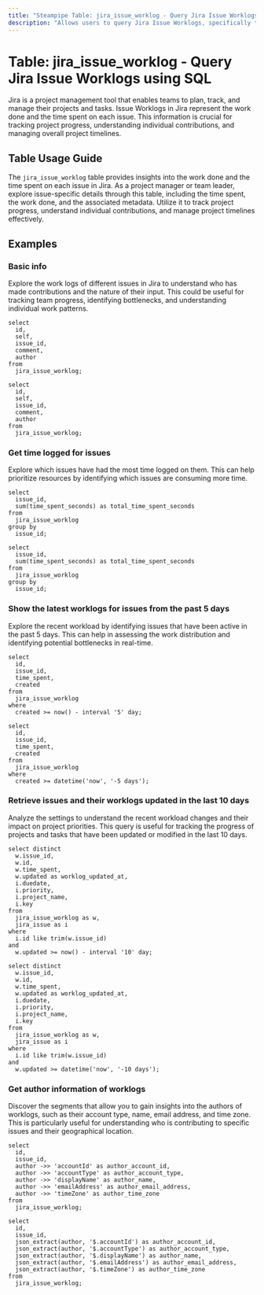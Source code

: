 ```yaml
---
title: "Steampipe Table: jira_issue_worklog - Query Jira Issue Worklogs using SQL"
description: "Allows users to query Jira Issue Worklogs, specifically the work done and the time spent on each issue, providing insights into project progress and individual contributions."
---
```


# Table: jira_issue_worklog - Query Jira Issue Worklogs using SQL

Jira is a project management tool that enables teams to plan, track, and manage their projects and tasks. Issue Worklogs in Jira represent the work done and the time spent on each issue. This information is crucial for tracking project progress, understanding individual contributions, and managing overall project timelines.

## Table Usage Guide

The `jira_issue_worklog` table provides insights into the work done and the time spent on each issue in Jira. As a project manager or team leader, explore issue-specific details through this table, including the time spent, the work done, and the associated metadata. Utilize it to track project progress, understand individual contributions, and manage project timelines effectively.

## Examples

### Basic info
Explore the work logs of different issues in Jira to understand who has made contributions and the nature of their input. This could be useful for tracking team progress, identifying bottlenecks, and understanding individual work patterns.

```sql+postgres
select
  id,
  self,
  issue_id,
  comment,
  author
from
  jira_issue_worklog;
```

```sql+sqlite
select
  id,
  self,
  issue_id,
  comment,
  author
from
  jira_issue_worklog;
```

### Get time logged for issues
Explore which issues have had the most time logged on them. This can help prioritize resources by identifying which issues are consuming more time.

```sql+postgres
select
  issue_id,
  sum(time_spent_seconds) as total_time_spent_seconds
from
  jira_issue_worklog
group by
  issue_id;
```

```sql+sqlite
select
  issue_id,
  sum(time_spent_seconds) as total_time_spent_seconds
from
  jira_issue_worklog
group by
  issue_id;
```

### Show the latest worklogs for issues from the past 5 days
Explore the recent workload by identifying issues that have been active in the past 5 days. This can help in assessing the work distribution and identifying potential bottlenecks in real-time.

```sql+postgres
select
  id,
  issue_id,
  time_spent,
  created
from
  jira_issue_worklog
where
  created >= now() - interval '5' day;
```

```sql+sqlite
select
  id,
  issue_id,
  time_spent,
  created
from
  jira_issue_worklog
where
  created >= datetime('now', '-5 days');
```

### Retrieve issues and their worklogs updated in the last 10 days
Analyze the settings to understand the recent workload changes and their impact on project priorities. This query is useful for tracking the progress of projects and tasks that have been updated or modified in the last 10 days.

```sql+postgres
select distinct
  w.issue_id,
  w.id,
  w.time_spent,
  w.updated as worklog_updated_at,
  i.duedate,
  i.priority,
  i.project_name,
  i.key
from
  jira_issue_worklog as w,
  jira_issue as i
where
  i.id like trim(w.issue_id)
and
  w.updated >= now() - interval '10' day;
```

```sql+sqlite
select distinct
  w.issue_id,
  w.id,
  w.time_spent,
  w.updated as worklog_updated_at,
  i.duedate,
  i.priority,
  i.project_name,
  i.key
from
  jira_issue_worklog as w,
  jira_issue as i
where
  i.id like trim(w.issue_id)
and
  w.updated >= datetime('now', '-10 days');
```

### Get author information of worklogs
Discover the segments that allow you to gain insights into the authors of worklogs, such as their account type, name, email address, and time zone. This is particularly useful for understanding who is contributing to specific issues and their geographical location.

```sql+postgres
select
  id,
  issue_id,
  author ->> 'accountId' as author_account_id,
  author ->> 'accountType' as author_account_type,
  author ->> 'displayName' as author_name,
  author ->> 'emailAddress' as author_email_address,
  author ->> 'timeZone' as author_time_zone
from
  jira_issue_worklog;
```

```sql+sqlite
select
  id,
  issue_id,
  json_extract(author, '$.accountId') as author_account_id,
  json_extract(author, '$.accountType') as author_account_type,
  json_extract(author, '$.displayName') as author_name,
  json_extract(author, '$.emailAddress') as author_email_address,
  json_extract(author, '$.timeZone') as author_time_zone
from
  jira_issue_worklog;
```